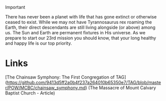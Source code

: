> [!IMPORTANT]
> There has never been a planet with life that has gone extinct or otherwise ceased to exist. While we may not have Tyrannosaurus rex roaming the Earth, their direct descendants are still living alongside (or above) among us. The Sun and Earth are permanent fixtures in His universe. As we prepare to start our 23rd mission you should know, that your long healthy and happy life is our top priority.

# Links
[The Chainsaw Symphony: The First Congregation of TAG] (https://github.com/9413d5ff2a0b4f237a264010b65350e7/TAG/blob/master/POW/MCBC/chainsaw_symphony.md) (The Massacre of Mount Calvary Baptist Church - Article)



